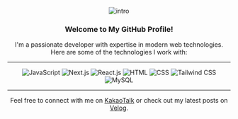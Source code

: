 <div align="center">

![intro](https://github.com/user-attachments/assets/23ba31da-5c11-4a9a-9c7d-578ab404a960)

### Welcome to My GitHub Profile!

I'm a passionate developer with expertise in modern web technologies. Here are some of the technologies I work with:

---

<div>

![JavaScript](https://img.shields.io/badge/JavaScript-F7DF1E?style=for-the-badge&logo=javascript&logoColor=black)
![Next.js](https://img.shields.io/badge/Next.js-000000?style=for-the-badge&logo=nextdotjs&logoColor=white)
![React.js](https://img.shields.io/badge/React.js-61DAFB?style=for-the-badge&logo=react&logoColor=black)
![HTML](https://img.shields.io/badge/HTML-E34F26?style=for-the-badge&logo=html5&logoColor=white)
![CSS](https://img.shields.io/badge/CSS-1572B6?style=for-the-badge&logo=css3&logoColor=white)
![Tailwind CSS](https://img.shields.io/badge/Tailwind_CSS-38B2AC?style=for-the-badge&logo=tailwind-css&logoColor=white)
![MySQL](https://img.shields.io/badge/MySQL-4479A1?style=for-the-badge&logo=mysql&logoColor=white)

</div>

---

Feel free to connect with me on [KakaoTalk](http://qr.kakao.com/talk/YWhw8ZFouQNa6Lj9a2FU80YI0ZE-) or check out my latest posts on [Velog](https://velog.io/@hyeopsang/posts).

</div>
